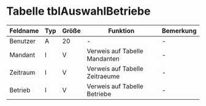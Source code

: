 #  Tabelle tblAuswahlBetriebe



| Feldname | Typ | Größe | Funktion                       | Bemerkung |
|----------|-----|-------|--------------------------------|-----------|
| Benutzer | A   | 20    | -                              | -         |
| Mandant  | I   | V     | Verweis auf Tabelle Mandanten  | -         |
| Zeitraum | I   | V     | Verweis auf Tabelle Zeitraeume | -         |
| Betrieb  | I   | V     | Verweis auf Tabelle Betriebe   | -         |


